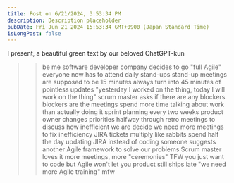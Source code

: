 ```yaml
---
title: Post on 6/21/2024, 3:53:34 PM
description: Description placeholder
pubDate: Fri Jun 21 2024 15:53:34 GMT+0900 (Japan Standard Time)
isLongPost: false
---
```

I present, a beautiful green text by our beloved ChatGPT-kun

> >be me
> >software developer
> >company decides to go "full Agile"
> >everyone now has to attend daily stand-ups
> >stand-up meetings are supposed to be 15 minutes
> >always turn into 45 minutes of pointless updates
> >"yesterday I worked on the thing, today I will work on the thing"
> >scrum master asks if there are any blockers
> >blockers are the meetings
> >spend more time talking about work than actually doing it
> >sprint planning every two weeks
> >product owner changes priorities halfway through
> >retro meetings to discuss how inefficient we are
> >decide we need more meetings to fix inefficiency
> >JIRA tickets multiply like rabbits
> >spend half the day updating JIRA instead of coding
> >someone suggests another Agile framework to solve our problems
> >Scrum master loves it
> >more meetings, more "ceremonies"
> >TFW you just want to code but Agile won't let you
> >product still ships late
> >"we need more Agile training"
> >mfw